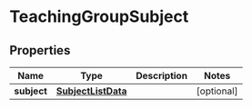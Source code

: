 
# TeachingGroupSubject

## Properties
Name | Type | Description | Notes
------------ | ------------- | ------------- | -------------
**subject** | [**SubjectListData**](SubjectListData.md) |  |  [optional]



